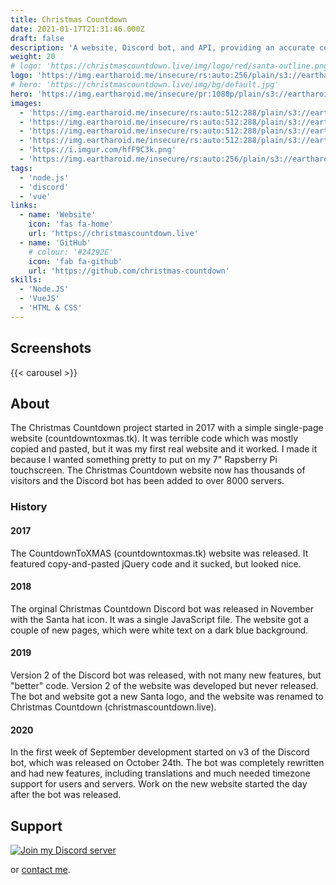 ```yaml
---
title: Christmas Countdown
date: 2021-01-17T21:31:46.000Z
draft: false
description: 'A website, Discord bot, and API, providing an accurate countdown to Christmas since 2017.'
weight: 20
# logo: 'https://christmascountdown.live/img/logo/red/santa-outline.png'
logo: 'https://img.eartharoid.me/insecure/rs:auto:256/plain/s3://eartharoid/christmas-countdown/logo/outlined-santa.png@png'
# hero: 'https://christmascountdown.live/img/bg/default.jpg'
hero: 'https://img.eartharoid.me/insecure/pr:1080p/plain/s3://eartharoid/christmas-countdown/bg/default.jpg@webp'
images:
  - 'https://img.eartharoid.me/insecure/rs:auto:512:288/plain/s3://eartharoid/sharex/21/08/msedge_E7IXvdAG5r.jpg@webp'
  - 'https://img.eartharoid.me/insecure/rs:auto:512:288/plain/s3://eartharoid/sharex/21/08/msedge_gNQZGmlGXK.jpg@webp'
  - 'https://img.eartharoid.me/insecure/rs:auto:512:288/plain/s3://eartharoid/sharex/21/08/msedge_YkoviSMnDJ.jpg@webp'
  - 'https://img.eartharoid.me/insecure/rs:auto:512:288/plain/s3://eartharoid/sharex/21/08/msedge_abYVmYPSow.jpg@webp'
  - 'https://i.imgur.com/hfF9C3k.png'
  - 'https://img.eartharoid.me/insecure/rs:auto:256/plain/s3://eartharoid/christmas-countdown/logo/outlined-santa.png@png'
tags:
  - 'node.js'
  - 'discord'
  - 'vue'
links:
  - name: 'Website'
    icon: 'fas fa-home'
    url: 'https://christmascountdown.live'
  - name: 'GitHub'
    # colour: '#24292E'
    icon: 'fab fa-github'
    url: 'https://github.com/christmas-countdown'
skills:
  - 'Node.JS'
  - 'VueJS'
  - 'HTML & CSS'
---
```


## Screenshots

<!-- include images URLs as params, or it will take from page "images" param -->
{{< carousel >}}

## About

The Christmas Countdown project started in 2017 with a simple single-page website (countdowntoxmas.tk). It was terrible code which was mostly copied and pasted, but it was my first real website and it worked. I made it because I wanted something pretty to put on my 7" Rapsberry Pi touchscreen. The Christmas Countdown website now has thousands of visitors and the Discord bot has been added to over 8000 servers.

### History

#### 2017

The CountdownToXMAS (countdowntoxmas.tk) website was released. It featured copy-and-pasted jQuery code and it sucked, but looked nice.

#### 2018

The orginal Christmas Countdown Discord bot was released in November with the Santa hat icon. It was a single JavaScript file. The website got a couple of new pages, which were white text on a dark blue background.

#### 2019

Version 2 of the Discord bot was released, with not many new features, but "better" code. Version 2 of the website was developed but never released. The bot and website got a new Santa logo, and the website was renamed to Christmas Countdown (christmascountdown.live).

#### 2020

In the first week of September development started on v3 of the Discord bot, which was released on October 24th. The bot was completely rewritten and had new features, including translations and much needed timezone support for users and servers. Work on the new website started the day after the bot was released.

## Support

[![Join my Discord server](https://discordapp.com/api/guilds/451745464480432129/widget.png?style=banner4)](https://go.eartharoid.me/discord)

or [contact me](/contact).

<!-- ```js
console.log('more than 10 days');
console.log('but less than 1000');
```

> ```js
> // hello
> let hello = 'hello';
> ```

> `'` '
> `"` "
> `--` --
> `---` ---
> `...` ...
> `<<` <<
> `>>` >> -->

